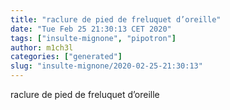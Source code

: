```yaml
---
title: "raclure de pied de freluquet d’oreille"
date: "Tue Feb 25 21:30:13 CET 2020"
tags: ["insulte-mignone", "pipotron"]
author: m1ch3l
categories: ["generated"]
slug: "insulte-mignone/2020-02-25-21:30:13"
---
```


raclure de pied de freluquet d’oreille
